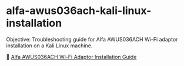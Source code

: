 # alfa-awus036ach-kali-linux-installation
Objective: Troubleshooting guide for Alfa AWUS036ACH Wi-Fi adaptor installation on a Kali Linux machine.

📓 [Alfa AWUS036ACH Wi-Fi Adaptor Installation Guide](https://drive.google.com/file/d/1WbYSvCbKhpkb8nxcVHZrVNL0sdBbKFOr/view?usp=sharing)

